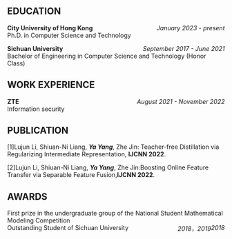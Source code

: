 ## EDUCATION
**<span style="float:left">City University of Hong Kong</span>** *<span style="float:right">January 2023 - present</span>*
<br>Ph.D. in Computer Science and Technology 

**<span style="float:left">Sichuan University</span>** *<span style="float:right">September 2017 - June 2021</span>*
<br>Bachelor of Engineering in Computer Science and Technology (Honor Class)


## WORK EXPERIENCE
**<span style="float:left">ZTE</span>** *<span style="float:right">August 2021 - November 2022</span>*
<br>Information security

## PUBLICATION
[1]Lujun Li, Shiuan-Ni Liang, ***Ya Yang***, Zhe Jin: Teacher-free Distillation via Regularizing Intermediate Representation, **IJCNN 2022**.

[2]Lujun Li, Shiuan-Ni Liang, ***Ya Yang***, Zhe Jin:Boosting Online Feature Transfer via Separable Feature Fusion,**IJCNN 2022**.


## AWARDS
<span style="float:left">First prize in the undergraduate group of the National Student Mathematical Modeling Competition</span> *<span style="float:right">2018</span>* <br>
<span style="float:left">Outstanding Student of Sichuan University</span>     *<span style="float:right">2018，2019</span>* <br>

